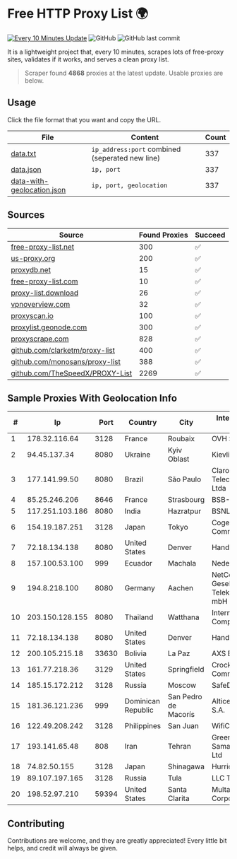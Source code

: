 
# Free HTTP Proxy List 🌍

[![Every 10 Minutes Update](https://github.com/mertguvencli/http-proxy-list/actions/workflows/main.yml/badge.svg?branch=main)](https://github.com/mertguvencli/http-proxy-list/actions/workflows/main.yml)
![GitHub](https://img.shields.io/github/license/mertguvencli/http-proxy-list)
![GitHub last commit](https://img.shields.io/github/last-commit/mertguvencli/http-proxy-list)

It is a lightweight project that, every 10 minutes, scrapes lots of free-proxy sites, validates if it works, and serves a clean proxy list.


> Scraper found **4868** proxies at the latest update. Usable proxies are below.

## Usage

Click the file format that you want and copy the URL.


|File|Content|Count|
|----|-------|-----|
|[data.txt](https://raw.githubusercontent.com/mertguvencli/http-proxy-list/main/proxy-list/data.txt)|`ip_address:port` combined (seperated new line)|337|
|[data.json](https://raw.githubusercontent.com/mertguvencli/http-proxy-list/main/proxy-list/data.json)|`ip, port`|337|
|[data-with-geolocation.json](https://raw.githubusercontent.com/mertguvencli/http-proxy-list/main/proxy-list/data-with-geolocation.json)|`ip, port, geolocation`|337|

## Sources

|Source|Found Proxies|Succeed|
|------|-------------|-------|
|[free-proxy-list.net](https://free-proxy-list.net)|300|✅|
|[us-proxy.org](https://www.us-proxy.org)|200|✅|
|[proxydb.net](http://proxydb.net)|15|✅|
|[free-proxy-list.com](https://free-proxy-list.com/?page=&port=&type%5B%5D=http&type%5B%5D=https&up_time=0&search=Search)|10|✅|
|[proxy-list.download](https://www.proxy-list.download/HTTP)|26|✅|
|[vpnoverview.com](https://vpnoverview.com/privacy/anonymous-browsing/free-proxy-servers)|32|✅|
|[proxyscan.io](https://www.proxyscan.io)|100|✅|
|[proxylist.geonode.com](https://proxylist.geonode.com/api/proxy-list?limit=300&page=1&sort_by=lastChecked&sort_type=desc&protocols=http,https)|300|✅|
|[proxyscrape.com](https://api.proxyscrape.com/v2/?request=displayproxies&protocol=http&timeout=10000&country=all&ssl=all&anonymity=all)|828|✅|
|[github.com/clarketm/proxy-list](https://raw.githubusercontent.com/clarketm/proxy-list/master/proxy-list-raw.txt)|400|✅|
|[github.com/monosans/proxy-list](https://raw.githubusercontent.com/monosans/proxy-list/main/proxies/http.txt)|388|✅|
|[github.com/TheSpeedX/PROXY-List](https://raw.githubusercontent.com/TheSpeedX/PROXY-List/master/http.txt)|2269|✅|


## Sample Proxies With Geolocation Info

|#|Ip|Port|Country|City|Internet Service Provider|
|-|--|----|-------|----|-------------------------|
|1|178.32.116.64|3128|France|Roubaix|OVH SAS|
|2|94.45.137.34|8080|Ukraine|Kyiv Oblast|Kievline LLC|
|3|177.141.99.50|8080|Brazil|São Paulo|Claro NXT Telecomunicacoes Ltda|
|4|85.25.246.206|8646|France|Strasbourg|BSB-SERVICE|
|5|117.251.103.186|8080|India|Hazratpur|BSNL Internet|
|6|154.19.187.251|3128|Japan|Tokyo|Cogent Communications|
|7|72.18.134.138|8080|United States|Denver|Handy Networks|
|8|157.100.53.100|999|Ecuador|Machala|Nedetel S.A.|
|9|194.8.218.100|8080|Germany|Aachen|NetCologne Gesellschaft fur Telekommunikation mbH|
|10|203.150.128.155|8080|Thailand|Watthana|Internet Thailand Company Ltd|
|11|72.18.134.138|8080|United States|Denver|Handy Networks|
|12|200.105.215.18|33630|Bolivia|La Paz|AXS Bolivia S. A.|
|13|161.77.218.36|3129|United States|Springfield|Crocker Communications|
|14|185.15.172.212|3128|Russia|Moscow|SafeData LLC|
|15|181.36.121.236|999|Dominican Republic|San Pedro de Macorís|Altice Dominicana S.A.|
|16|122.49.208.242|3128|Philippines|San Juan|WifiCity, Inc|
|17|193.141.65.48|808|Iran|Tehran|Green Web Samaneh Novin Co Ltd|
|18|74.82.50.155|3128|Japan|Shinagawa|Hurricane Electric|
|19|89.107.197.165|3128|Russia|Tula|LLC TK Altair|
|20|198.52.97.210|59394|United States|Santa Clarita|Multacom Corporation|



## Contributing

Contributions are welcome, and they are greatly appreciated! Every
little bit helps, and credit will always be given.

